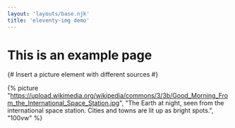 ```yaml
---
layout: 'layouts/base.njk'
title: 'eleventy-img demo'
---
```


# This is an example page

{# Insert a picture element with different sources #}

{% picture "https://upload.wikimedia.org/wikipedia/commons/3/3b/Good_Morning_From_the_International_Space_Station.jpg", "The Earth at night, seen from the international space station. Cities and towns are lit up as bright spots.", "100vw"  %}

